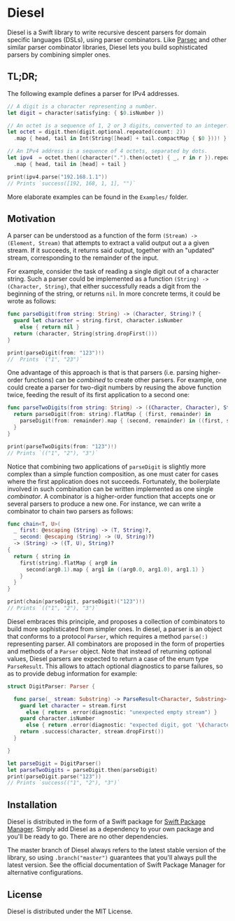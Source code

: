 # Diesel

Diesel is a Swift library to write recursive descent parsers for domain specific languages (DSLs),
using parser combinators.
Like [Parsec](https://hackage.haskell.org/package/parsec) and other similar parser combinator libraries,
Diesel lets you build sophisticated parsers by combining simpler ones.

## TL;DR;

The following example defines a parser for IPv4 addresses.

```swift
// A digit is a character representing a number.
let digit = character(satisfying: { $0.isNumber })

// An octet is a sequence of 1, 2 or 3 digits, converted to an integer.
let octet = digit.then(digit.optional.repeated(count: 2))
  .map { head, tail in Int(String([head] + tail.compactMap { $0 }))! }

// An IPv4 address is a sequence of 4 octets, separated by dots.
let ipv4  = octet.then((character(".").then(octet) { _, r in r }).repeated(count: 3))
  .map { head, tail in [head] + tail }

print(ipv4.parse("192.168.1.1"))
// Prints `success([192, 168, 1, 1], "")`
```

More elaborate examples can be found in the `Examples/` folder.

## Motivation

A parser can be understood as a function of the form `(Stream) -> (Element, Stream)`
that attempts to extract a valid output out a a given stream.
If it succeeds, it returns said output,
together with an "updated" stream, corresponding to the remainder of the input.

For example, consider the task of reading a single digit out of a character string.
Such a parser could be implemented as a function `(String) -> (Character, String)`,
that either successfully reads a digit from the beginning of the string, or returns `nil`.
In more concrete terms, it could be wrote as follows:

```swift
func parseDigit(from string: String) -> (Character, String)? {
  guard let character = string.first, character.isNumber
    else { return nil }
  return (character, String(string.dropFirst()))
}

print(parseDigit(from: "123")!)
//  Prints `("1", "23")`
```

One advantage of this approach is that is that parsers
(i.e. parsing higher-order functions)
can be *combined* to create other parsers.
For example, one could create a parser for two-digit numbers by reusing the above function twice,
feeding the result of its first application to a second one:

```swift
func parseTwoDigits(from string: String) -> ((Character, Character), String)? {
  return parseDigit(from: string).flatMap { (first, remainder) in
    parseDigit(from: remainder).map { (second, remainder) in ((first, second), remainder) }
  }
}

print(parseTwoDigits(from: "123")!)
// Prints `(("1", "2"), "3")`
```

Notice that combining two applications of `parseDigit` is slightly more complex than a simple function composition,
as one must cater for cases where the first application does not succeeds.
Fortunately, the boilerplate involved in such combination can be written implemented as one single *combinator*. A combinator is a higher-order function that accepts one or several parsers to produce a new one.
For instance, we can write a combinator to chain two parsers as follows:

```swift
func chain<T, U>(
  _ first: @escaping (String) -> (T, String)?,
  _ second: @escaping (String) -> (U, String)?)
  -> (String) -> ((T, U), String)?
{
  return { string in
    first(string).flatMap { arg0 in
      second(arg0.1).map { arg1 in ((arg0.0, arg1.0), arg1.1) }
    }
  }
}

print(chain(parseDigit, parseDigit)("123")!)
// Prints `(("1", "2"), "3")`
```

Diesel embraces this principle, and proposes a collection of combinators
to build more sophisticated from simpler ones.
In diesel, a parser is an object that conforms to a protocol `Parser`,
which requires a method `parse(:)` representing parser.
All combinators are proposed in the form of properties and methods of a `Parser` object.
Note that instead of returning optional values,
Diesel parsers are expected to return a case of the enum type `ParseResult`.
This allows to attach optional diagnostics to parse failures,
so as to provide debug information for example:

```swift
struct DigitParser: Parser {

  func parse(_ stream: Substring) -> ParseResult<Character, Substring> {
    guard let character = stream.first
      else { return .error(diagnostic: "unexpected empty stream") }
    guard character.isNumber
      else { return .error(diagnostic: "expected digit, got '\(character)'") }
    return .success(character, stream.dropFirst())
  }

}

let parseDigit = DigitParser()
let parseTwoDigits = parseDigit.then(parseDigit)
print(parseDigit.parse("123"))
// Prints `success(("1", "2"), "3")`
```

## Installation

Diesel is distributed in the form of a Swift package for [Swift Package Manager](https://swift.org/package-manager/).
Simply add Diesel as a dependency to your own package and you'll be ready to go.
There are no other dependencies.

The master branch of Diesel always refers to the latest stable version of the library,
so using `.branch("master")` guarantees that you'll always pull the latest version.
See the official documentation of Swift Package Manager for alternative configurations.

## License

Diesel is distributed under the MIT License.
